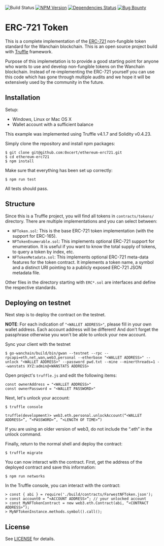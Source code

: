 ![Build Status](https://travis-ci.org/0xcert/ethereum-erc721.svg?branch=master)&nbsp;[![NPM Version](https://badge.fury.io/js/@0xcert%2Fethereum-erc721.svg)](https://badge.fury.io/js/0xcert%2Fethereum-erc721)&nbsp;[![Dependencies Status](https://david-dm.org/0xcert/ethereum-erc721.svg)](https://david-dm.org/0xcert/ethereum-erc721)&nbsp;[![Bug Bounty](https://img.shields.io/badge/bounty-open-2930e8.svg)](https://github.com/0xcert/ethereum-erc721/issues/46)

# ERC-721 Token

This is a complete implementation of the [ERC-721](https://github.com/ethereum/EIPs/blob/master/EIPS/eip-721.md) non-fungible token standard for the Wanchain blockchain. This is an open source project build with [Truffle](http://truffleframework.com) framework.

Purpose of this implemetation is to provide a good starting point for anyone who wants to use and develop non-fungible tokens on the Wanchain blockchain. Instead of re-implementing the ERC-721 yourself you can use this code which has gone through multiple audits and we hope it will be extensively used by the community in the future.

## Installation

Setup:
- Windows, Linux or Mac OS X
- Wallet account with a sufficient balance

This example was implemented using Truffle v4.1.7 and Solidity v0.4.23.

Simply clone the repository and install npm packages:

```
$ git clone git@github.com:0xcert/ethereum-erc721.git
$ cd ethereum-erc721
$ npm install
```

Make sure that everything has been set up correctly:

```
$ npm run test
```

All tests should pass.

## Structure

Since this is a Truffle project, you will find all tokens in `contracts/tokens/` directory. There are multiple implementations and you can select between:
- `NFToken.sol`: This is the base ERC-721 token implementation (with the support for ERC-165).
- `NFTokenEnumerable.sol`: This implements optional ERC-721 support for enumeration. It is useful if you want to know the total supply of tokens, to query a token by index, etc.
- `NFTokenMetadata.sol`: This implements optional ERC-721 meta-data features for the token contract. It implements a token name, a symbol and a distinct URI pointing to a publicly exposed ERC-721 JSON metadata file.

Other files in the directory starting with `ERC*.sol` are interfaces and define the respective standards.

## Deploying on testnet

Next step is to deploy the contract on the testnet.

**NOTE**: For each indication of `"<WALLET ADDRESS>"`, please fill in your own wallet address. Each account address will be different! And don't forget the passphrase otherwise you won't be able to unlock your new account.

Sync your client with the testnet

```
$ go-wanchain/build/bin/gwan --testnet --rpc --rpcapi=eth,net,wan,web3,personal --etherbase "<WALLET ADDRESS>" --unlock "<WALLET ADDRESS>" --password pwd.txt --mine --minerthreads=1 --wanstats XYZ:admin@<WANSTATS ADDRESS>
```

Open project's `truffle.js` and edit the following items:

```
const ownerAddress = "<WALLET ADDRESS>"
const ownerPassword = "<WALLET PASSWORD>"
```

Next, let's unlock your account:

```
$ truffle console
```

```
truffle(development)> web3.eth.personal.unlockAccount(“<WALLET ADDRESS>”, “<PASSWORD>”, “<LENGTH OF TIME>”)
```
If you are using an older version of web3, do not include the “.eth” in the unlock command.

Finally, return to the normal shell and deploy the contract:

```
$ truffle migrate
```

You can now interact with the contract. First, get the address of the deployed contract and save this information:

```
$ npm run networks
```

In the Truffle console, you can interact with the contract:

```
> const { abi } = require('./build/contracts/FarwestNFToken.json');
> const account0 = “<ACCOUNT ADDRESS>”; // your unlocked account
> const MyNFTokenContract = new web3.eth.Contract(abi, “<CONTRACT ADDRESS>”);
> MyNFTokenInstance.methods.symbol().call();
```

## License

See [LICENSE](./LICENSE) for details.
